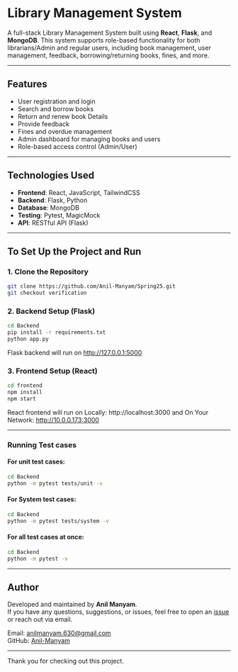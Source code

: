 # Library Management System

A full-stack Library Management System built using **React**, **Flask**, and **MongoDB**. This system supports role-based functionality for both librarians/Admin and regular users, including book management, user management, feedback, borrowing/returning books, fines, and more.

---

##  Features

- User registration and login
- Search and borrow books
- Return and renew book Details
- Provide feedback
- Fines and overdue management
- Admin dashboard for managing books and users
- Role-based access control (Admin/User)

---

## Technologies Used

- **Frontend**: React, JavaScript, TailwindCSS  
- **Backend**: Flask, Python  
- **Database**: MongoDB  
- **Testing**: Pytest, MagicMock  
- **API**: RESTful API (Flask)



---

## To Set Up the Project and Run

### 1. Clone the Repository

```bash
git clone https://github.com/Anil-Manyam/Spring25.git
git checkout verification
```

### 2. Backend Setup (Flask)

```bash
cd Backend
pip install -r requirements.txt
python app.py

```

Flask backend will run on http://127.0.0.1:5000

### 3. Frontend Setup (React)

```bash
cd frontend
npm install
npm start

```
React frontend will run on Locally: http://localhost:3000  and On Your Network:  http://10.0.0.173:3000

----

###  Running Test cases 

#### For unit test cases:

```bash
cd Backend
python -m pytest tests/unit -v  
```

#### For System test cases:

```bash
cd Backend
python -m pytest tests/system -v  
```
#### For all test cases at once:

```bash
cd Backend
python -m pytest -v
```


---

## Author

Developed and maintained by **Anil Manyam**.  
If you have any questions, suggestions, or issues, feel free to open an [issue](https://github.com/Anil-Manyam/Spring25/issues) or reach out via email.

Email: anilmanyam.630@gmail.com  
GitHub: [Anil-Manyam](https://github.com/Anil-Manyam)

---

Thank you for checking out this project.
